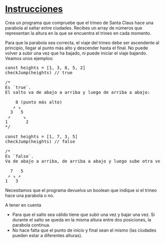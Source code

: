 # [Instrucciones](https://adventjs.dev/es/challenges/2022/10)

Crea un programa que compruebe que el trineo de Santa Claus hace una parabola al saltar entre ciudades. Recibes un array de números que representan la altura en 
la que se encuentra el trineo en cada momento.

Para que la parabola sea correcta, el viaje del trineo debe ser ascendente al principio, llegar al punto más alto y descender hasta el final. No puede volver a 
subir una vez que ha bajado, ni puede iniciar el viaje bajando. Veamos unos ejemplos:

<pre>
const heights = [1, 3, 8, 5, 2]
checkJump(heights) // true

/*
Es `true`.
El salto va de abajo a arriba y luego de arriba a abajo:

    8 (punto más alto)
   ↗ ↘
  3   5
 ↗     ↘
1       2
*/

const heights = [1, 7, 3, 5]
checkJump(heights) // false

/*
Es `false`.
Va de abajo a arriba, de arriba a abajo y luego sube otra vez.

  7   5 
 ↗ ↘ ↗
1   3
</pre>

Necesitamos que el programa devuelva un boolean que indique si el trineo hace una parabola o no.

A tener en cuenta
* Para que el salto sea válido tiene que subir una vez y bajar una vez. Si durante el salto se queda en la misma altura entre dos posiciones, la parabola continua.
* No hace falta que el punto de inicio y final sean el mismo (las ciudades pueden estar a diferentes alturas).
